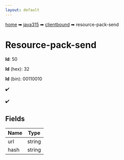 ```yaml
---
layout: default
---
```


[home](/) ➡ [java315](/protocol/java315) ➡ [clientbound](/protocol/java315/clientbound) ➡ resource-pack-send

# Resource-pack-send

**Id**: 50

**Id** (hex): 32

**Id** (bin): 00110010

✔️

✔️

## Fields

Name | Type
---|---
url | string
hash | string

